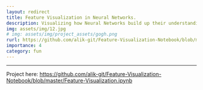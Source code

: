 ```yaml
---
layout: redirect
title: Feature Visualization in Neural Networks.
description: Visualizing how Neural Networks build up their understanding of images.
img: assets/img/12.jpg
# img: assets/img/project_assets/gogh.png
rurl: https://github.com/alik-git/Feature-Visualization-Notebook/blob/master/Feature-Visualization.ipynb
importance: 4
category: fun
---
```


---

Project here: https://github.com/alik-git/Feature-Visualization-Notebook/blob/master/Feature-Visualization.ipynb